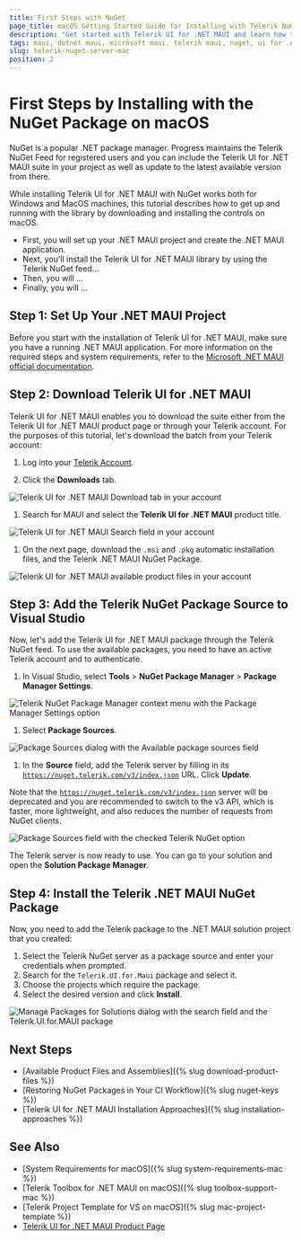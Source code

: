 ```yaml
---
title: First Steps with NuGet
page_title: macOS Getting Started Guide for Installing with Telerik NuGet Server and VS
description: "Get started with Telerik UI for .NET MAUI and learn how to install the controls by using the Telerik NuGet Server with Visual Studio for macOS."
tags: maui, dotnet maui, microsoft maui, telerik maui, nuget, ui for .net maui, macos, install
slug: telerik-nuget-server-mac
position: 2
---
```


# First Steps by Installing with the NuGet Package on macOS

NuGet is a popular .NET package manager. Progress maintains the Telerik NuGet Feed for registered users and you can include the Telerik UI for .NET MAUI suite in your project as well as update to the latest available version from there.

While installing Telerik UI for .NET MAUI with NuGet works both for Windows and MacOS machines, this tutorial describes how to get up and running with the library by downloading and installing the controls on macOS.

* First, you will set up your .NET MAUI project and create the .NET MAUI application.
* Next, you'll install the Telerik UI for .NET MAUI library by using the Telerik NuGet feed...
* Then, you will ...
* Finally, you will ...

## Step 1: Set Up Your .NET MAUI Project

Before you start with the installation of Telerik UI for .NET MAUI, make sure you have a running .NET MAUI application. For more information on the required steps and system requirements, refer to the [Microsoft .NET MAUI official documentation](https://docs.microsoft.com/en-us/dotnet/maui/get-started/installation).

## Step 2: Download Telerik UI for .NET MAUI

Telerik UI for .NET MAUI enables you to download the suite either from the Telerik UI for .NET MAUI product page or through your Telerik account. For the purposes of this tutorial, let's download the batch from your Telerik account:

1. Log into your [Telerik Account](https://www.telerik.com/account/).

1. Click the __Downloads__ tab.

  ![Telerik UI for .NET MAUI Download tab in your account]()

1. Search for MAUI and select the __Telerik UI for .NET MAUI__ product title.

  ![Telerik UI for .NET MAUI Search field in your account]()

1. On the next page, download the `.msi` and `.pkg` automatic installation files, and the Telerik .NET MAUI NuGet Package.

  ![Telerik UI for .NET MAUI available product files in your account]()

## Step 3: Add the Telerik NuGet Package Source to Visual Studio

Now, let's add the Telerik UI for .NET MAUI package through the Telerik NuGet feed. To use the available packages, you need to have an active Telerik account and to authenticate.

1. In Visual Studio, select **Tools** > **NuGet Package Manager** > **Package Manager Settings**.

  ![Telerik NuGet Package Manager context menu with the Package Manager Settings option]()

1. Select **Package Sources**.

  ![Package Sources dialog with the Available package sources field]()

1. In the **Source** field, add the Telerik server by filling in its [`https://nuget.telerik.com/v3/index.json`](https://nuget.telerik.com/v3/index.json) URL. Click **Update**.

  Note that the [`https://nuget.telerik.com/v3/index.json`](https://nuget.telerik.com/v3/index.json) server will be deprecated and you are recommended to switch to the v3 API, which is faster, more lightweight, and also reduces the number of requests from NuGet clients.

  ![Package Sources field with the checked Telerik NuGet option]()

The Telerik server is now ready to use. You can go to your solution and open the **Solution Package Manager**.

## Step 4: Install the Telerik .NET MAUI NuGet Package

Now, you need to add the Telerik package to the .NET MAUI solution project that you created:

1. Select the Telerik NuGet server as a package source and enter your credentials when prompted.
1. Search for the `Telerik.UI.for.Maui` package and select it.
1. Choose the projects which require the package.
1. Select the desired version and click **Install**.

![Manage Packages for Solutions dialog with the search field and the Telerik.UI.for.MAUI package]()

## Next Steps

* [Available Product Files and Assemblies]({% slug download-product-files %})
* [Restoring NuGet Packages in Your CI Workflow]({% slug nuget-keys %})
* [Telerik UI for .NET MAUI Installation Approaches]({% slug installation-approaches %})

## See Also

* [System Requirements for macOS]({% slug system-requirements-mac %})
* [Telerik Toolbox for .NET MAUI on macOS]({% slug toolbox-support-mac %})
* [Telerik Project Template for VS on macOS]({% slug mac-project-template %})
* [Telerik UI for .NET MAUI Product Page](https://www.telerik.com/maui-ui)
